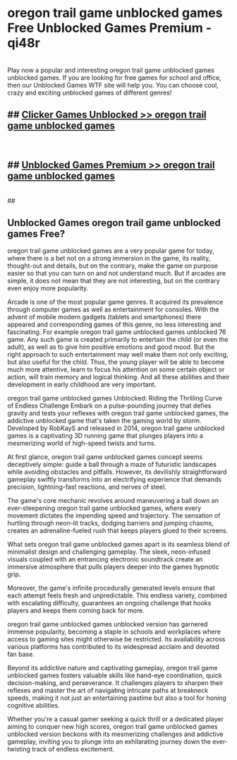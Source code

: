 # oregon trail game unblocked games  Free Unblocked Games Premium - qi48r <br>
<br>
Play now a popular and interesting oregon trail game unblocked games unblocked games. If you are looking for free games for school and office, then our Unblocked Games WTF site will help you. You can choose cool, crazy and exciting unblocked games of different genres!


## ##  [Clicker Games Unblocked >> oregon trail game unblocked games](http://freeplayer.one?title=oregon_trail_game_unblocked_games&ref=UGames)
  <br>

##  ## [Unblocked Games Premium >> oregon trail game unblocked games](http://freeplayer.one?title=oregon_trail_game_unblocked_games&ref=UGames)
  <br>
  ##



## Unblocked Games oregon trail game unblocked games Free?

oregon trail game unblocked games are a very popular game for today, where there is a bet not on a strong immersion in the game, its reality, thought-out and details, but on the contrary, make the game on purpose easier so that you can turn on and not understand much. But if arcades are simple, it does not mean that they are not interesting, but on the contrary even enjoy more popularity.

Arcade is one of the most popular game genres. It acquired its prevalence through computer games as well as entertainment for consoles. With the advent of mobile modern gadgets (tablets and smartphones) there appeared and corresponding games of this genre, no less interesting and fascinating. For example oregon trail game unblocked games unblocked 76 game. Any such game is created primarily to entertain the child (or even the adult), as well as to give him positive emotions and good mood. But the right approach to such entertainment may well make them not only exciting, but also useful for the child. Thus, the young player will be able to become much more attentive, learn to focus his attention on some certain object or action, will train memory and logical thinking. And all these abilities and their development in early childhood are very important.

oregon trail game unblocked games Unblocked: Riding the Thrilling Curve of Endless Challenge
Embark on a pulse-pounding journey that defies gravity and tests your reflexes with oregon trail game unblocked games, the addictive unblocked game that's taken the gaming world by storm. Developed by RobKayS and released in 2014, oregon trail game unblocked games is a captivating 3D running game that plunges players into a mesmerizing world of high-speed twists and turns.

At first glance, oregon trail game unblocked games concept seems deceptively simple: guide a ball through a maze of futuristic landscapes while avoiding obstacles and pitfalls. However, its devilishly straightforward gameplay swiftly transforms into an electrifying experience that demands precision, lightning-fast reactions, and nerves of steel.

The game's core mechanic revolves around maneuvering a ball down an ever-steepening oregon trail game unblocked games, where every movement dictates the impending speed and trajectory. The sensation of hurtling through neon-lit tracks, dodging barriers and jumping chasms, creates an adrenaline-fueled rush that keeps players glued to their screens.

What sets oregon trail game unblocked games apart is its seamless blend of minimalist design and challenging gameplay. The sleek, neon-infused visuals coupled with an entrancing electronic soundtrack create an immersive atmosphere that pulls players deeper into the games hypnotic grip.

Moreover, the game's infinite procedurally generated levels ensure that each attempt feels fresh and unpredictable. This endless variety, combined with escalating difficulty, guarantees an ongoing challenge that hooks players and keeps them coming back for more.

oregon trail game unblocked games unblocked version has garnered immense popularity, becoming a staple in schools and workplaces where access to gaming sites might otherwise be restricted. Its availability across various platforms has contributed to its widespread acclaim and devoted fan base.

Beyond its addictive nature and captivating gameplay, oregon trail game unblocked games fosters valuable skills like hand-eye coordination, quick decision-making, and perseverance. It challenges players to sharpen their reflexes and master the art of navigating intricate paths at breakneck speeds, making it not just an entertaining pastime but also a tool for honing cognitive abilities.

Whether you're a casual gamer seeking a quick thrill or a dedicated player aiming to conquer new high scores, oregon trail game unblocked games unblocked version beckons with its mesmerizing challenges and addictive gameplay, inviting you to plunge into an exhilarating journey down the ever-twisting track of endless excitement.